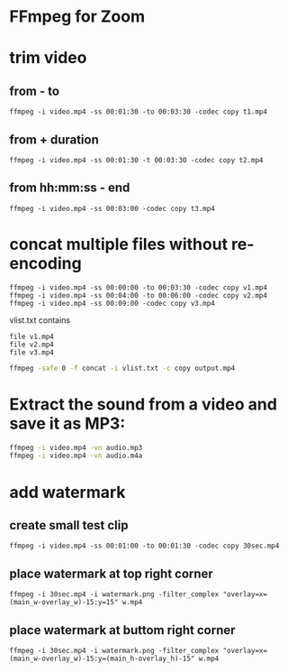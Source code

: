 # FFmpeg for Zoom

# trim video
## from - to
```
ffmpeg -i video.mp4 -ss 00:01:30 -to 00:03:30 -codec copy t1.mp4
```
## from + duration
```
ffmpeg -i video.mp4 -ss 00:01:30 -t 00:03:30 -codec copy t2.mp4
```
## from hh:mm:ss - end
```
ffmpeg -i video.mp4 -ss 00:03:00 -codec copy t3.mp4
```

# concat multiple files without re-encoding
```
ffmpeg -i video.mp4 -ss 00:00:00 -to 00:03:30 -codec copy v1.mp4
ffmpeg -i video.mp4 -ss 00:04:00 -to 00:06:00 -codec copy v2.mp4
ffmpeg -i video.mp4 -ss 00:09:00 -codec copy v3.mp4
```

vlist.txt contains
```
file v1.mp4
file v2.mp4
file v3.mp4
```

```sh
ffmpeg -safe 0 -f concat -i vlist.txt -c copy output.mp4
```

# Extract the sound from a video and save it as MP3:
```sh
ffmpeg -i video.mp4 -vn audio.mp3
ffmpeg -i video.mp4 -vn audio.m4a
```
# add watermark
## create small test clip
```
ffmpeg -i video.mp4 -ss 00:01:00 -to 00:01:30 -codec copy 30sec.mp4
```
## place watermark at top right corner
```
ffmpeg -i 30sec.mp4 -i watermark.png -filter_complex "overlay=x=(main_w-overlay_w)-15:y=15" w.mp4
```
## place watermark at buttom right corner
```
ffmpeg -i 30sec.mp4 -i watermark.png -filter_complex "overlay=x=(main_w-overlay_w)-15:y=(main_h-overlay_h)-15" w.mp4
```